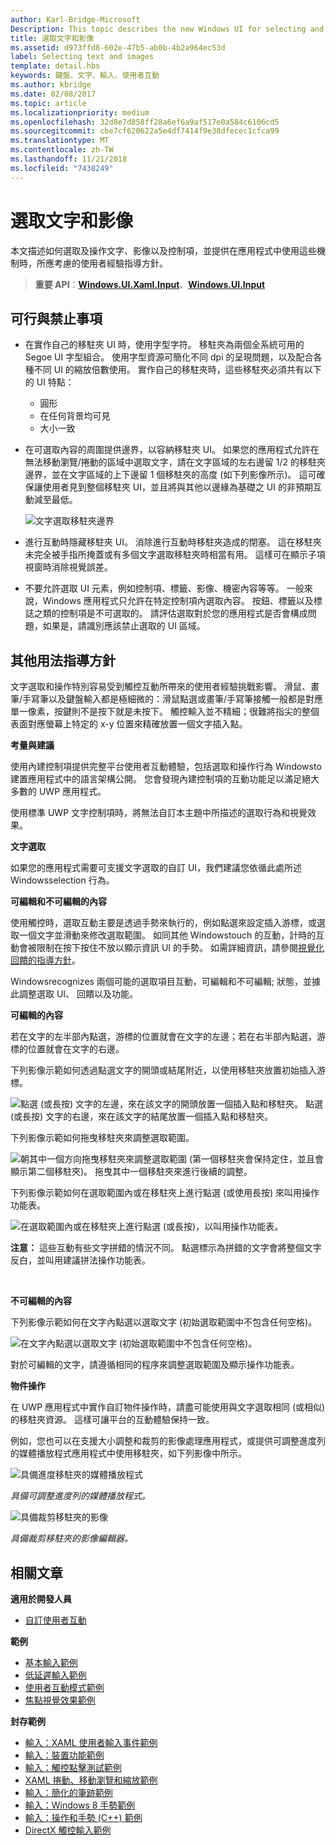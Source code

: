 ```yaml
---
author: Karl-Bridge-Microsoft
Description: This topic describes the new Windows UI for selecting and manipulating text, images, and controls and provides user experience guidelines that should be considered when using these new selection and manipulation mechanisms in your UWP app.
title: 選取文字和影像
ms.assetid: d973ffd8-602e-47b5-ab0b-4b2a964ec53d
label: Selecting text and images
template: detail.hbs
keywords: 鍵盤、文字、輸入、使用者互動
ms.author: kbridge
ms.date: 02/08/2017
ms.topic: article
ms.localizationpriority: medium
ms.openlocfilehash: 32d8e7d858ff28a6ef6a9af517e0a584c6106cd5
ms.sourcegitcommit: cbe7cf620622a5e4df7414f9e38dfecec1cfca99
ms.translationtype: MT
ms.contentlocale: zh-TW
ms.lasthandoff: 11/21/2018
ms.locfileid: "7438249"
---
```

# <a name="selecting-text-and-images"></a>選取文字和影像


本文描述如何選取及操作文字、影像以及控制項，並提供在應用程式中使用這些機制時，所應考慮的使用者經驗指導方針。

> **重要 API**：[**Windows.UI.Xaml.Input**](https://msdn.microsoft.com/library/windows/apps/br227994)、[**Windows.UI.Input**](https://msdn.microsoft.com/library/windows/apps/br242084)
 


## <a name="dos-and-donts"></a>可行與禁止事項


-   在實作自己的移駐夾 UI 時，使用字型字符。 移駐夾為兩個全系統可用的 Segoe UI 字型組合。 使用字型資源可簡化不同 dpi 的呈現問題，以及配合各種不同 UI 的縮放倍數使用。 實作自己的移駐夾時，這些移駐夾必須共有以下的 UI 特點：

    -   圓形
    -   在任何背景均可見
    -   大小一致
-   在可選取內容的周圍提供邊界，以容納移駐夾 UI。 如果您的應用程式允許在無法移動瀏覽/捲動的區域中選取文字，請在文字區域的左右邊留 1/2 的移駐夾邊界，並在文字區域的上下邊留 1 個移駐夾的高度 (如下列影像所示)。 這可確保讓使用者見到整個移駐夾 UI，並且將與其他以邊緣為基礎之 UI 的非預期互動減至最低。

    ![文字選取移駐夾邊界](images/textselection-gripper-margins.png)

-   進行互動時隱藏移駐夾 UI。 消除進行互動時移駐夾造成的閉塞。 這在移駐夾未完全被手指所掩蓋或有多個文字選取移駐夾時相當有用。 這樣可在顯示子項視窗時消除視覺誤差。

-   不要允許選取 UI 元素，例如控制項、標籤、影像、機密內容等等。 一般來說，Windows 應用程式只允許在特定控制項內選取內容。 按鈕、標籤以及標誌之類的控制項是不可選取的。 請評估選取對於您的應用程式是否會構成問題，如果是，請識別應該禁止選取的 UI 區域。 

## <a name="additional-usage-guidance"></a>其他用法指導方針


文字選取和操作特別容易受到觸控互動所帶來的使用者經驗挑戰影響。 滑鼠、畫筆/手寫筆以及鍵盤輸入都是極細微的：滑鼠點選或畫筆/手寫筆接觸一般都是對應單一像素，按鍵則不是按下就是未按下。 觸控輸入並不精細；很難將指尖的整個表面對應螢幕上特定的 x-y 位置來精確放置一個文字插入點。

**考量與建議**

使用內建控制項提供完整平台使用者互動體驗，包括選取和操作行為 Windowsto 建置應用程式中的語言架構公開。 您會發現內建控制項的互動功能足以滿足絕大多數的 UWP 應用程式。

使用標準 UWP 文字控制項時，將無法自訂本主題中所描述的選取行為和視覺效果。

**文字選取**

如果您的應用程式需要可支援文字選取的自訂 UI，我們建議您依循此處所述 Windowsselection 行為。

**可編輯和不可編輯的內容**


使用觸控時，選取互動主要是透過手勢來執行的，例如點選來設定插入游標，或選取一個文字並滑動來修改選取範圍。 如同其他 Windowstouch 的互動，計時的互動會被限制在按下按住不放以顯示資訊 UI 的手勢。 如需詳細資訊，請參閱[視覺化回饋的指導方針](guidelines-for-visualfeedback.md)。

Windowsrecognizes 兩個可能的選取項目互動，可編輯和不可編輯; 狀態，並據此調整選取 UI、 回饋以及功能。

**可編輯的內容**

若在文字的左半部內點選，游標的位置就會在文字的左邊；若在右半部內點選，游標的位置就會在文字的右邊。

下列影像示範如何透過點選文字的開頭或結尾附近，以使用移駐夾放置初始插入游標。

![點選 (或長按) 文字的左邊，來在該文字的開頭放置一個插入點和移駐夾。 點選 (或長按) 文字的右邊，來在該文字的結尾放置一個插入點和移駐夾。](images/textselection-place-caret.png)

下列影像示範如何拖曳移駐夾來調整選取範圍。

![朝其中一個方向拖曳移駐夾來調整選取範圍 (第一個移駐夾會保持定住，並且會顯示第二個移駐夾)。 拖曳其中一個移駐夾來進行後續的調整。](images/adjust-selection.png)

下列影像示範如何在選取範圍內或在移駐夾上進行點選 (或使用長按) 來叫用操作功能表。

![在選取範圍內或在移駐夾上進行點選 (或長按)，以叫用操作功能表。](images/textselection-show-context.png)

**注意：** 這些互動有些文字拼錯的情況不同。 點選標示為拼錯的文字會將整個文字反白，並叫用建議拼法操作功能表。

 

**不可編輯的內容**

下列影像示範如何在文字內點選以選取文字 (初始選取範圍中不包含任何空格)。

![在文字內點選以選取文字 (初始選取範圍中不包含任何空格)。](images/select-word.png)

對於可編輯的文字，請遵循相同的程序來調整選取範圍及顯示操作功能表。

**物件操作**

在 UWP 應用程式中實作自訂物件操作時，請盡可能使用與文字選取相同 (或相似) 的移駐夾資源。 這樣可讓平台的互動體驗保持一致。

例如，您也可以在支援大小調整和裁剪的影像處理應用程式，或提供可調整進度列的媒體播放程式應用程式中使用移駐夾，如下列影像中所示。

![具備進度移駐夾的媒體播放程式](images/gripper-mediaplayer.png)

*具備可調整進度列的媒體播放程式。*

![具備裁剪移駐夾的影像](images/gripper-imagemanip.png)

*具備裁剪移駐夾的影像編輯器。*

## <a name="related-articles"></a>相關文章



**適用於開發人員**
* [自訂使用者互動](https://msdn.microsoft.com/library/windows/apps/mt185599)

**範例**
* [基本輸入範例](https://go.microsoft.com/fwlink/p/?LinkID=620302)
* [低延遲輸入範例](https://go.microsoft.com/fwlink/p/?LinkID=620304)
* [使用者互動模式範例](https://go.microsoft.com/fwlink/p/?LinkID=619894)
* [焦點視覺效果範例](https://go.microsoft.com/fwlink/p/?LinkID=619895)

**封存範例**
* [輸入：XAML 使用者輸入事件範例](https://go.microsoft.com/fwlink/p/?linkid=226855)
* [輸入：裝置功能範例](https://go.microsoft.com/fwlink/p/?linkid=231530)
* [輸入：觸控點擊測試範例](https://go.microsoft.com/fwlink/p/?linkid=231590)
* [XAML 捲動、移動瀏覽和縮放範例](https://go.microsoft.com/fwlink/p/?linkid=251717)
* [輸入：簡化的筆跡範例](https://go.microsoft.com/fwlink/p/?linkid=246570)
* [輸入：Windows 8 手勢範例](https://go.microsoft.com/fwlink/p/?LinkId=264995)
* [輸入：操作和手勢 (C++) 範例](https://go.microsoft.com/fwlink/p/?linkid=231605)
* [DirectX 觸控輸入範例](https://go.microsoft.com/fwlink/p/?LinkID=231627)
 

 




